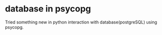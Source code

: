 # database in psycopg

Tried something new in python interaction with database(postgreSQL) using psycopg.

